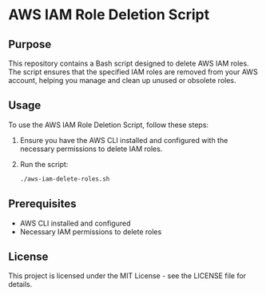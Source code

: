 # AWS IAM Role Deletion Script

## Purpose
This repository contains a Bash script designed to delete AWS IAM roles. The script ensures that the specified IAM roles are removed from your AWS account, helping you manage and clean up unused or obsolete roles.

## Usage
To use the AWS IAM Role Deletion Script, follow these steps:

1. Ensure you have the AWS CLI installed and configured with the necessary permissions to delete IAM roles.

2. Run the script:
    ```sh
    ./aws-iam-delete-roles.sh
    ```

## Prerequisites
- AWS CLI installed and configured
- Necessary IAM permissions to delete roles

## License
This project is licensed under the MIT License - see the LICENSE file for details.